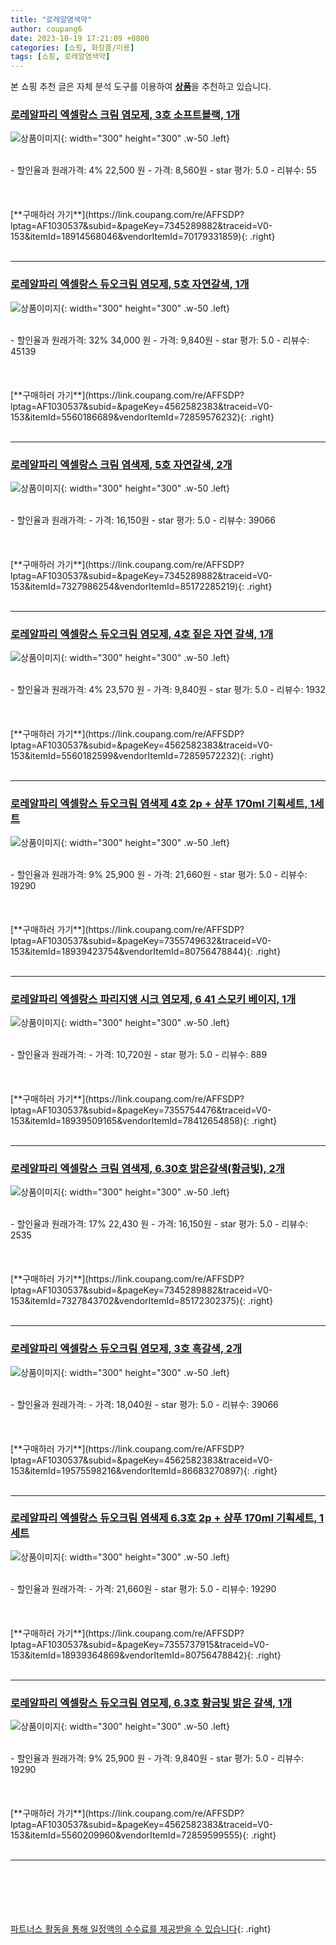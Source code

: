 ```yaml
---
title: "로레알염색약"
author: coupang6
date: 2023-10-19 17:21:09 +0800
categories: [쇼핑, 화장품/미용]
tags: [쇼핑, 로레알염색약]
---
```


본 쇼핑 추천 글은 자체 분석 도구를 이용하여 [**상품**](https://link.coupang.com/a/bao1ui)을 추천하고 있습니다.

### [로레알파리 엑셀랑스 크림 염모제, 3호 소프트블랙, 1개](https://link.coupang.com/re/AFFSDP?lptag=AF1030537&subid=&pageKey=7345289882&traceid=V0-153&itemId=18914568046&vendorItemId=70179331859)

![상품이미지](https://thumbnail10.coupangcdn.com/thumbnails/remote/230x230ex/image/retail/images/8748284931081973-73ae565a-9370-4803-9ce7-3a681bdac442.jpg){: width="300" height="300" .w-50 .left}


<br>
- 할인율과 원래가격: 4%  22,500   원
- 가격: 8,560원
- star 평가: 5.0
- 리뷰수: 55
<br>
<br>
<br>
<br>
[**구매하러 가기**](https://link.coupang.com/re/AFFSDP?lptag=AF1030537&subid=&pageKey=7345289882&traceid=V0-153&itemId=18914568046&vendorItemId=70179331859){: .right}
<br>
<br>

---

### [로레알파리 엑셀랑스 듀오크림 염모제, 5호 자연갈색, 1개](https://link.coupang.com/re/AFFSDP?lptag=AF1030537&subid=&pageKey=4562582383&traceid=V0-153&itemId=5560186689&vendorItemId=72859576232)

![상품이미지](https://thumbnail8.coupangcdn.com/thumbnails/remote/230x230ex/image/retail/images/8748283513101441-491c1ea7-4ab7-4c53-bedc-f642cbf46887.jpg){: width="300" height="300" .w-50 .left}


<br>
- 할인율과 원래가격: 32%  34,000   원
- 가격: 9,840원
- star 평가: 5.0
- 리뷰수: 45139
<br>
<br>
<br>
<br>
[**구매하러 가기**](https://link.coupang.com/re/AFFSDP?lptag=AF1030537&subid=&pageKey=4562582383&traceid=V0-153&itemId=5560186689&vendorItemId=72859576232){: .right}
<br>
<br>

---

### [로레알파리 엑셀랑스 크림 염색제, 5호 자연갈색, 2개](https://link.coupang.com/re/AFFSDP?lptag=AF1030537&subid=&pageKey=7345289882&traceid=V0-153&itemId=7327986254&vendorItemId=85172285219)

![상품이미지](https://thumbnail10.coupangcdn.com/thumbnails/remote/230x230ex/image/retail/images/8759565208978262-37c57da4-7314-46d5-b957-d885b896c394.jpg){: width="300" height="300" .w-50 .left}


<br>
- 할인율과 원래가격: 
- 가격: 16,150원
- star 평가: 5.0
- 리뷰수: 39066
<br>
<br>
<br>
<br>
[**구매하러 가기**](https://link.coupang.com/re/AFFSDP?lptag=AF1030537&subid=&pageKey=7345289882&traceid=V0-153&itemId=7327986254&vendorItemId=85172285219){: .right}
<br>
<br>

---

### [로레알파리 엑셀랑스 듀오크림 염모제, 4호 짙은 자연 갈색, 1개](https://link.coupang.com/re/AFFSDP?lptag=AF1030537&subid=&pageKey=4562582383&traceid=V0-153&itemId=5560182599&vendorItemId=72859572232)

![상품이미지](https://thumbnail8.coupangcdn.com/thumbnails/remote/230x230ex/image/retail/images/8748283367516472-799ecab0-f47d-49ef-bbc5-19da886292d4.jpg){: width="300" height="300" .w-50 .left}


<br>
- 할인율과 원래가격: 4%  23,570   원
- 가격: 9,840원
- star 평가: 5.0
- 리뷰수: 1932
<br>
<br>
<br>
<br>
[**구매하러 가기**](https://link.coupang.com/re/AFFSDP?lptag=AF1030537&subid=&pageKey=4562582383&traceid=V0-153&itemId=5560182599&vendorItemId=72859572232){: .right}
<br>
<br>

---

### [로레알파리 엑셀랑스 듀오크림 염색제 4호 2p + 샴푸 170ml 기획세트, 1세트](https://link.coupang.com/re/AFFSDP?lptag=AF1030537&subid=&pageKey=7355749632&traceid=V0-153&itemId=18939423754&vendorItemId=80756478844)

![상품이미지](https://thumbnail6.coupangcdn.com/thumbnails/remote/230x230ex/image/retail/images/8748287743596655-191d1732-c342-4334-84c1-b62f64c0fdae.jpg){: width="300" height="300" .w-50 .left}


<br>
- 할인율과 원래가격: 9%  25,900   원
- 가격: 21,660원
- star 평가: 5.0
- 리뷰수: 19290
<br>
<br>
<br>
<br>
[**구매하러 가기**](https://link.coupang.com/re/AFFSDP?lptag=AF1030537&subid=&pageKey=7355749632&traceid=V0-153&itemId=18939423754&vendorItemId=80756478844){: .right}
<br>
<br>

---

### [로레알파리 엑셀랑스 파리지앵 시크 염모제, 6 41 스모키 베이지, 1개](https://link.coupang.com/re/AFFSDP?lptag=AF1030537&subid=&pageKey=7355754476&traceid=V0-153&itemId=18939509165&vendorItemId=78412654858)

![상품이미지](https://thumbnail6.coupangcdn.com/thumbnails/remote/230x230ex/image/retail/images/8748287091151757-1f31b3f5-4413-46c2-b8eb-070344690f15.jpg){: width="300" height="300" .w-50 .left}


<br>
- 할인율과 원래가격: 
- 가격: 10,720원
- star 평가: 5.0
- 리뷰수: 889
<br>
<br>
<br>
<br>
[**구매하러 가기**](https://link.coupang.com/re/AFFSDP?lptag=AF1030537&subid=&pageKey=7355754476&traceid=V0-153&itemId=18939509165&vendorItemId=78412654858){: .right}
<br>
<br>

---

### [로레알파리 엑셀랑스 크림 염색제, 6.30호 밝은갈색(황금빛), 2개](https://link.coupang.com/re/AFFSDP?lptag=AF1030537&subid=&pageKey=7345289882&traceid=V0-153&itemId=7327843702&vendorItemId=85172302375)

![상품이미지](https://thumbnail8.coupangcdn.com/thumbnails/remote/230x230ex/image/retail/images/1505420857517222-e2b16f58-3d72-465c-ad48-eeda5ec1fa50.jpg){: width="300" height="300" .w-50 .left}


<br>
- 할인율과 원래가격: 17%  22,430   원
- 가격: 16,150원
- star 평가: 5.0
- 리뷰수: 2535
<br>
<br>
<br>
<br>
[**구매하러 가기**](https://link.coupang.com/re/AFFSDP?lptag=AF1030537&subid=&pageKey=7345289882&traceid=V0-153&itemId=7327843702&vendorItemId=85172302375){: .right}
<br>
<br>

---

### [로레알파리 엑셀랑스 듀오크림 염모제, 3호 흑갈색, 2개](https://link.coupang.com/re/AFFSDP?lptag=AF1030537&subid=&pageKey=4562582383&traceid=V0-153&itemId=19575598216&vendorItemId=86683270897)

![상품이미지](https://thumbnail7.coupangcdn.com/thumbnails/remote/230x230ex/image/retail/images/3acd4545-e2ff-4647-bd0b-9a4088a8de9d1645178868367825021.png){: width="300" height="300" .w-50 .left}


<br>
- 할인율과 원래가격: 
- 가격: 18,040원
- star 평가: 5.0
- 리뷰수: 39066
<br>
<br>
<br>
<br>
[**구매하러 가기**](https://link.coupang.com/re/AFFSDP?lptag=AF1030537&subid=&pageKey=4562582383&traceid=V0-153&itemId=19575598216&vendorItemId=86683270897){: .right}
<br>
<br>

---

### [로레알파리 엑셀랑스 듀오크림 염색제 6.3호 2p + 샴푸 170ml 기획세트, 1세트](https://link.coupang.com/re/AFFSDP?lptag=AF1030537&subid=&pageKey=7355737915&traceid=V0-153&itemId=18939364869&vendorItemId=80756478842)

![상품이미지](https://thumbnail10.coupangcdn.com/thumbnails/remote/230x230ex/image/retail/images/8748287394338429-35ede7e7-1e94-4ef2-8ecf-75064b3ebb4b.jpg){: width="300" height="300" .w-50 .left}


<br>
- 할인율과 원래가격: 
- 가격: 21,660원
- star 평가: 5.0
- 리뷰수: 19290
<br>
<br>
<br>
<br>
[**구매하러 가기**](https://link.coupang.com/re/AFFSDP?lptag=AF1030537&subid=&pageKey=7355737915&traceid=V0-153&itemId=18939364869&vendorItemId=80756478842){: .right}
<br>
<br>

---

### [로레알파리 엑셀랑스 듀오크림 염모제, 6.3호 황금빛 밝은 갈색, 1개](https://link.coupang.com/re/AFFSDP?lptag=AF1030537&subid=&pageKey=4562582383&traceid=V0-153&itemId=5560209960&vendorItemId=72859599555)

![상품이미지](https://thumbnail8.coupangcdn.com/thumbnails/remote/230x230ex/image/retail/images/8748283964886841-c1040b85-d529-48c6-ad3b-92431d44da3b.jpg){: width="300" height="300" .w-50 .left}


<br>
- 할인율과 원래가격: 9%  25,900   원
- 가격: 9,840원
- star 평가: 5.0
- 리뷰수: 19290
<br>
<br>
<br>
<br>
[**구매하러 가기**](https://link.coupang.com/re/AFFSDP?lptag=AF1030537&subid=&pageKey=4562582383&traceid=V0-153&itemId=5560209960&vendorItemId=72859599555){: .right}
<br>
<br>

---
<br><br><br><br><br> [파트너스 활동을 통해 일정액의 수수료를 제공받을 수 있습니다](https://link.coupang.com/a/bao1ui){: .right}